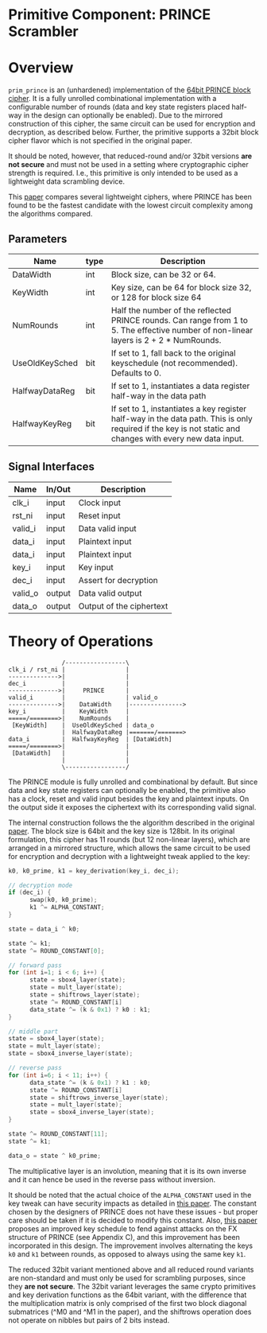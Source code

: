 # Primitive Component: PRINCE Scrambler

# Overview

`prim_prince` is an (unhardened) implementation of the [64bit PRINCE block cipher](https://en.wikipedia.org/wiki/Prince_(cipher)).
It is a fully unrolled combinational implementation with a configurable number of rounds (data and key state registers placed half-way in the design can optionally be enabled).
Due to the mirrored construction of this cipher, the same circuit can be used for encryption and decryption, as described below.
Further, the primitive supports a 32bit block cipher flavor which is not specified in the original paper.

It should be noted, however, that reduced-round and/or 32bit versions **are not secure** and must not be used in a setting where cryptographic cipher strength is required.
I.e., this primitive is only intended to be used as a lightweight data scrambling device.

This [paper](https://csrc.nist.gov/csrc/media/events/lightweight-cryptography-workshop-2015/documents/papers/session7-maene-paper.pdf) compares several lightweight ciphers, where PRINCE has been found to be the fastest candidate with the lowest circuit complexity among the algorithms compared.

## Parameters

Name           | type   | Description
---------------|--------|----------------------------------------------------------
DataWidth      | int    | Block size, can be 32 or 64.
KeyWidth       | int    | Key size, can be 64 for block size 32, or 128 for block size 64
NumRounds      | int    | Half the number of the reflected PRINCE rounds. Can range from 1 to 5. The effective number of non-linear layers is 2 + 2 * NumRounds.
UseOldKeySched | bit    | If set to 1, fall back to the original keyschedule (not recommended). Defaults to 0.
HalfwayDataReg | bit    | If set to 1, instantiates a data register half-way in the data path
HalfwayKeyReg  | bit    | If set to 1, instantiates a key register half-way in the data path. This is only required if the key is not static and changes with every new data input.

## Signal Interfaces

Name         | In/Out | Description
-------------|--------|---------------------------------
clk_i        | input  | Clock input
rst_ni       | input  | Reset input
valid_i      | input  | Data valid input
data_i       | input  | Plaintext input
data_i       | input  | Plaintext input
key_i        | input  | Key input
dec_i        | input  | Assert for decryption
valid_o      | output | Data valid output
data_o       | output | Output of the ciphertext

# Theory of Operations

```
               /-----------------\
clk_i / rst_ni |                 |
-------------->|                 |
dec_i          |                 |
-------------->|     PRINCE      |
valid_i        |                 | valid_o
-------------->|    DataWidth    |--------------->
key_i          |    KeyWidth     |
=====/========>|    NumRounds    |
 [KeyWidth]    |  UseOldKeySched | data_o
               |  HalfwayDataReg |=======/=======>
data_i         |  HalfwayKeyReg  | [DataWidth]
=====/========>|                 |
 [DataWidth]   |                 |
               |                 |
               \-----------------/
```

The PRINCE module is fully unrolled and combinational by default.
But since data and key state registers can optionally be enabled, the primitive also has a clock, reset and valid input besides the key and plaintext inputs.
On the output side it exposes the ciphertext with its corresponding valid signal.

The internal construction follows the the algorithm described in the original [paper](https://eprint.iacr.org/2012/529.pdf).
The block size is 64bit and the key size is 128bit.
In its original formulation, this cipher has 11 rounds (but 12 non-linear layers), which are arranged in a mirrored structure, which allows the same circuit to be used for encryption and decryption with a lightweight tweak applied to the key:

```c++
k0, k0_prime, k1 = key_derivation(key_i, dec_i);

// decryption mode
if (dec_i) {
      swap(k0, k0_prime);
      k1 ^= ALPHA_CONSTANT;
}

state = data_i ^ k0;

state ^= k1;
state ^= ROUND_CONSTANT[0];

// forward pass
for (int i=1; i < 6; i++) {
      state = sbox4_layer(state);
      state = mult_layer(state);
      state = shiftrows_layer(state);
      state ^= ROUND_CONSTANT[i]
      data_state ^= (k & 0x1) ? k0 : k1;
}

// middle part
state = sbox4_layer(state);
state = mult_layer(state);
state = sbox4_inverse_layer(state);

// reverse pass
for (int i=6; i < 11; i++) {
      data_state ^= (k & 0x1) ? k1 : k0;
      state ^= ROUND_CONSTANT[i]
      state = shiftrows_inverse_layer(state);
      state = mult_layer(state);
      state = sbox4_inverse_layer(state);
}

state ^= ROUND_CONSTANT[11];
state ^= k1;

data_o = state ^ k0_prime;
```
The multiplicative layer is an involution, meaning that it is its own inverse and it can hence be used in the reverse pass without inversion.

It should be noted that the actual choice of the `ALPHA_CONSTANT` used in the key tweak can have security impacts as detailed in [this paper](https://eprint.iacr.org/2015/372.pdf).
The constant chosen by the designers of PRINCE does not have these issues - but proper care should be taken if it is decided to modify this constant.
Also, [this paper](https://eprint.iacr.org/2014/656.pdf) proposes an improved key schedule to fend against attacks on the FX structure of PRINCE (see Appendix C), and this improvement has been incorporated in this design.
The improvement involves alternating the keys `k0` and `k1` between rounds, as opposed to always using the same key `k1`.


The reduced 32bit variant mentioned above and all reduced round variants are non-standard and must only be used for scrambling purposes, since they **are not secure**.
The 32bit variant leverages the same crypto primitives and key derivation functions as the 64bit variant, with the difference that the multiplication matrix is only comprised of the first two block diagonal submatrices (^M0 and ^M1 in the paper), and the shiftrows operation does not operate on nibbles but pairs of 2 bits instead.
